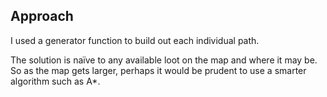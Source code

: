 Approach
---------
I used a generator function to build out each individual path.

The solution is naïve to any available loot on the map and where it may be. So as the map gets larger, perhaps it would be prudent to use a smarter
algorithm such as A*.